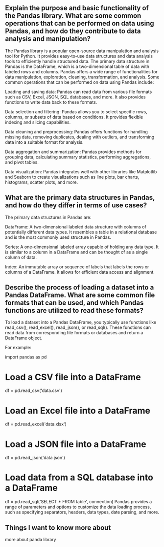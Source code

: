 ## Explain the purpose and basic functionality of the Pandas library. What are some common operations that can be performed on data using Pandas, and how do they contribute to data analysis and manipulation?


The Pandas library is a popular open-source data manipulation and analysis tool for Python. It provides easy-to-use data structures and data analysis tools to efficiently handle structured data. The primary data structure in Pandas is the DataFrame, which is a two-dimensional table of data with labeled rows and columns.
Pandas offers a wide range of functionalities for data manipulation, exploration, cleaning, transformation, and analysis. Some common operations that can be performed on data using Pandas include:

Loading and saving data: Pandas can read data from various file formats such as CSV, Excel, JSON, SQL databases, and more. It also provides functions to write data back to these formats.

Data selection and filtering: Pandas allows you to select specific rows, columns, or subsets of data based on conditions. It provides flexible indexing and slicing capabilities.

Data cleaning and preprocessing: Pandas offers functions for handling missing data, removing duplicates, dealing with outliers, and transforming data into a suitable format for analysis.

Data aggregation and summarization: Pandas provides methods for grouping data, calculating summary statistics, performing aggregations, and pivot tables.

Data visualization: Pandas integrates well with other libraries like Matplotlib and Seaborn to create visualizations such as line plots, bar charts, histograms, scatter plots, and more.






## What are the primary data structures in Pandas, and how do they differ in terms of use cases?
The primary data structures in Pandas are:

DataFrame: A two-dimensional labeled data structure with columns of potentially different data types. It resembles a table in a relational database and is the most commonly used structure in Pandas.

Series: A one-dimensional labeled array capable of holding any data type. It is similar to a column in a DataFrame and can be thought of as a single column of data.

Index: An immutable array or sequence of labels that labels the rows or columns of a DataFrame. It allows for efficient data access and alignment.




## Describe the process of loading a dataset into a Pandas DataFrame. What are some common file formats that can be used, and which Pandas functions are utilized to read these formats?

To load a dataset into a Pandas DataFrame, you typically use functions like read_csv(), read_excel(), read_json(), or read_sql(). These functions can read data from corresponding file formats or databases and return a DataFrame object. 

For example:

import pandas as pd

# Load a CSV file into a DataFrame
df = pd.read_csv('data.csv')

# Load an Excel file into a DataFrame
df = pd.read_excel('data.xlsx')

# Load a JSON file into a DataFrame
df = pd.read_json('data.json')

# Load data from a SQL database into a DataFrame
df = pd.read_sql('SELECT * FROM table', connection)
Pandas provides a range of parameters and options to customize the data loading process, such as specifying separators, headers, data types, date parsing, and more.



## Things I want to know more about
more about panda library